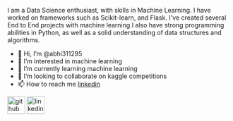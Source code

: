 I am a Data Science enthusiast, with skills in Machine Learning. I have worked on frameworks such as Scikit-learn, and Flask. I've created several End to End projects with machine learning.I also have strong programming abilities in Python, as well as a solid understanding of data structures and algorithms.

- 👋 Hi, I’m @abhi311295
- 👀 I’m interested in machine learning 
- 🌱 I’m currently learning machine learning 
- 💞️ I’m looking to collaborate on kaggle competitions
- 📫 How to reach me [linkedin](https://www.linkedin.com/in/abhishek-mistry-0351081b1/)




[<img src='https://cdn.jsdelivr.net/npm/simple-icons@3.0.1/icons/github.svg' alt='github' height='40'>](https://github.com/https://https://github.com/abhi311295)  [<img src='https://cdn.jsdelivr.net/npm/simple-icons@3.0.1/icons/linkedin.svg' alt='linkedin' height='40'>](https://www.linkedin.com/in/abhishek-mistry-0351081b1///)  

<!---
abhi311295/abhi311295 is a ✨ special ✨ repository because its `README.md` (this file) appears on your GitHub profile.
You can click the Preview link to take a look at your changes.
--->
